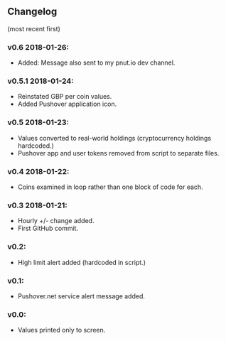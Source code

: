 ## Changelog
(most recent first)

### v0.6 2018-01-26:
* Added: Message also sent to my pnut.io dev channel.

### v0.5.1 2018-01-24:
* Reinstated GBP per coin values.
* Added Pushover application icon.

### v0.5 2018-01-23:
* Values converted to real-world holdings (cryptocurrency holdings hardcoded.)
* Pushover app and user tokens removed from script to separate files.

### v0.4 2018-01-22:
* Coins examined in loop rather than one block of code for each.

### v0.3 2018-01-21:
* Hourly +/- change added.
* First GitHub commit.

### v0.2:
* High limit alert added (hardcoded in script.)

### v0.1:
* Pushover.net service alert message added.

### v0.0:
* Values printed only to screen.
